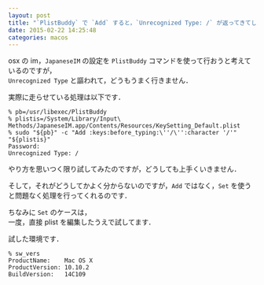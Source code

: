 ```yaml
---
layout: post
title: "`PlistBuddy` で `Add` すると，`Unrecognized Type: /` が返ってきてしまう"
date: 2015-02-22 14:25:48
categories: macos
---
```

<p>osx の im，<code>JapaneseIM</code> の設定を <code>PlistBuddy</code> コマンドを使って行おうと考えているのですが，  <br>
<code>Unrecognized Type</code> と謳われて，どうもうまく行きません．</p>

<p>実際に走らせている処理は以下です．</p>

<pre><code>% pb=/usr/libexec/PlistBuddy  
% plistis=/System/Library/Input\ Methods/JapaneseIM.app/Contents/Resources/KeySetting_Default.plist  
% sudo "${pb}" -c "Add :keys:before_typing:\''/\'':character '/'" "${plistis}"  
Password:  
Unrecognized Type: /
</code></pre>

<p>やり方を思いつく限り試してみたのですが，どうしても上手くいきません．</p>

<p>そして，それがどうしてかよく分からないのですが，<code>Add</code> ではなく，<code>Set</code> を使うと問題なく処理を行ってくれるのです．</p>

<p>ちなみに <code>Set</code> のケースは，  <br>
一度，直接 plist を編集したうえで試してます．</p>

<p>試した環境です．</p>

<pre><code>% sw_vers  
ProductName:    Mac OS X  
ProductVersion: 10.10.2  
BuildVersion:   14C109
</code></pre>
